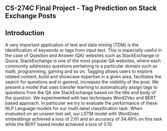 ## CS-274C Final Project - Tag Prediction on Stack Exchange Posts
## Introduction
A very important application of text and data mining (TDM) is the identification of
keywords or tags from input text. This is especially useful in the case of Question
and Answer (QA) websites such as StackExchange or Quora. StackExchange is
one of the most popular QA websites, where each community addresses questions
pertaining to a particular domain such as math, programming, gaming and so on.
Tagging allows users to explore related content, build and showcase expertise in a
given area, facilitates the search for questions and in general, increases the visibility
of the post. We present a model that uses transfer learning to automatically assign
tags to questions from the QA site StackExchange based on the title and body of
the question. We experimented with two techniques Word2Vec and BERT based
approach. In particular we try to evaluate the performance of these NLP Language
models for our multi-label classification task. When evaluated on an unseen test
set, our LSTM model with Word2vec embeddings achieved a loss of 2.61 and an
accuracy of 34.49% on this task while the BERT based model achieved a loss of
0.10.
